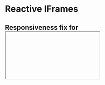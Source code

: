 
# Reactive IFrames

## Responsiveness fix for <iframe> elements

This module consists of a pair of javascript files that allow an <iframe> element to communicate its height to the parent document, this allow the parent node to resize the <iframe> element responsively.  The content of the <iframe> can have a dynamic height that responds to the width set by the main window, and everything just works

## Rebuilding the code

The plugin is written in TypeScript.  There is a gulpfile for compiling and minifying the TypeScript.  To download the gulp packages required run

```
> npm install
```

Then the TypeScript can be compiled by running the default gulp task

```
> gulp
```


## Setting up the parent

There are two javascript files in the *dist* folder that are required.  On the main (parent) page you need to reference *reactive.iframes.parent.js* or *reactive.iframes.parent.min.js*

```html
<script src="dist/reactive.iframes.parent.js"></script>
```

You can then tell the plugin to monitor the parent node of an iframe using *new reactive.iframes.Parent()*.  For example:

```html
<html>
    <head>
        <script src="dist/reactive.iframes.parent.js"></script>
    </head>
    <body>
        <!-- PARENT NODE -->
        <div id="frame-parent">
            <!-- CHILD IFRAME -->
            <iframe src="..." width="100%" marginheight="0" scrolling="no"><iframe>
        </div>
        
        <script>
            var parentNode = document.getElementById('iframe-parent');
            new reactive.iframes.Parent(parentNode, 'frame-1');
        </script>
    </body>
</html>
```
   
## Setting up the child iframes

You also need to reference the child script in the content of every <iframe> you want to make resopnsive.  The script tag for the child script needs two attributes in order to tell the child script which <iframe> this is (as you can have multiple child iframes on the page).  The attributes required are:

|   Attribute   | Description   |
|---------------|---------------|
| id            | Must be "iframe_child_script".  This is used so the child script can find the next attribute value... |
| data-frameid  | This is set to the ID you passed as the second argument to the Parent() call (in the example above this is 'iframe-1'   |

```html
<script id="iframe_child_script" data-frameid="frame-1" src="dist/reactive.iframes.child.js"></script>
```



